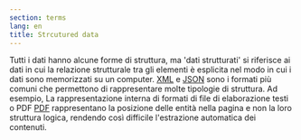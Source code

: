 ```yaml
---
section: terms
lang: en
title: Strcutured data
---
```


Tutti i dati hanno alcune forme di struttura, ma 'dati strutturati' si riferisce ai dati in cui la relazione strutturale tra gli elementi è esplicita nel modo in cui i dati sono memorizzati su un computer. [XML](/glossary/it/terms/xml/) e [JSON](/glossary/it/terms/json/) sono i formati più comuni che permettono di rappresentare molte tipologie di struttura.
Ad esempio, La rappresentazione interna di formati di file di elaborazione testi o PDF [PDF](/glossary/it/terms/pdf/) rappresentano la posizione delle entità nella pagina e non la loro struttura logica, rendendo così difficile l'estrazione automatica dei contenuti.

